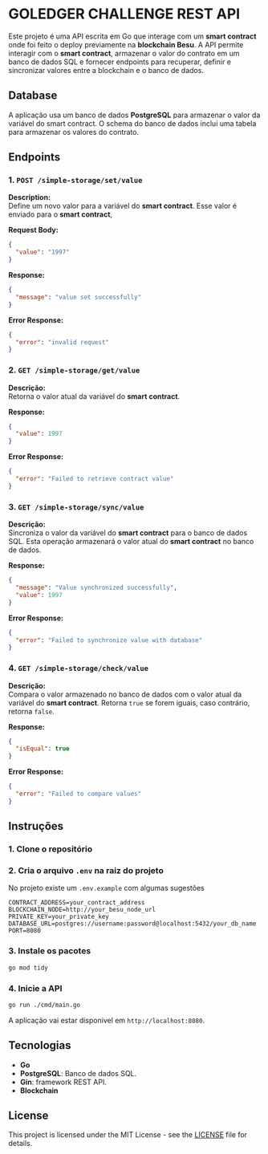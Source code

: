
# GOLEDGER CHALLENGE REST API

Este projeto é uma API escrita em Go que interage com um **smart contract** onde foi feito o deploy previamente na **blockchain Besu**. A API permite interagir com o **smart contract**, armazenar o valor do contrato em um banco de dados SQL e fornecer endpoints para recuperar, definir e sincronizar valores entre a blockchain e o banco de dados.

## Database
A aplicação usa um banco de dados **PostgreSQL** para armazenar o valor da variável do smart contract. O schema do banco de dados inclui uma tabela para armazenar os valores do contrato.

## Endpoints

### 1. `POST /simple-storage/set/value`
**Description:**  
Define um novo valor para a variável do **smart contract**. Esse valor é enviado para o **smart contract**,

**Request Body:**
```json
{
  "value": "1997"
}
```

**Response:**
```json
{
  "message": "value set successfully"
}
```

**Error Response:**
```json
{
  "error": "invalid request"
}
```

### 2. `GET /simple-storage/get/value`
**Descrição:**  
Retorna o valor atual da variável do **smart contract**.

**Response:**
```json
{
  "value": 1997
}
```

**Error Response:**
```json
{
  "error": "Failed to retrieve contract value"
}
```

### 3. `GET /simple-storage/sync/value`
**Descrição:**  
Sincroniza o valor da variável do **smart contract** para o banco de dados SQL. Esta operação armazenará o valor atual do **smart contract** no banco de dados.

**Response:**
```json
{
  "message": "Value synchronized successfully",
  "value": 1997
}
```

**Error Response:**
```json
{
  "error": "Failed to synchronize value with database"
}
```

### 4. `GET /simple-storage/check/value`
**Descrição:**  
Compara o valor armazenado no banco de dados com o valor atual da variável do **smart contract**. Retorna `true` se forem iguais, caso contrário, retorna `false`.

**Response:**
```json
{
  "isEqual": true
}
```

**Error Response:**
```json
{
  "error": "Failed to compare values"
}
```

## Instruções

### 1. Clone o repositório


### 2. Cria o arquivo `.env` na raiz do projeto
No projeto existe um `.env.example` com algumas sugestões

```
CONTRACT_ADDRESS=your_contract_address
BLOCKCHAIN_NODE=http://your_besu_node_url
PRIVATE_KEY=your_private_key
DATABASE_URL=postgres://username:password@localhost:5432/your_db_name
PORT=8080
```

### 3. Instale os pacotes
```bash
go mod tidy
```

### 4. Inicie a API
```bash
go run ./cmd/main.go
```

A aplicação vai estar disponivel em `http://localhost:8080`.

## Tecnologias
- **Go**
- **PostgreSQL**: Banco de dados SQL.
- **Gin**: framework REST API.
- **Blockchain**

## License
This project is licensed under the MIT License - see the [LICENSE](LICENSE) file for details.
